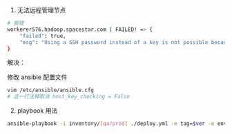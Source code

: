 1. 无法远程管理节点

```bash
# 报错
workerer576.hadoop.spacestar.com | FAILED! => {
    "failed": true,
    "msg": "Using a SSH password instead of a key is not possible because Host Key checking is enabled and sshpass does not support this.  Please add this host's fingerprint to your known_hosts file to manage this host."
}
```

解决：

修改 ansible 配置文件

```bash
vim /etc/ansible/ansible.cfg
# 这一行注释取消 host_key_checking = False
```

2. playbook 用法

```bash
ansible-playbook -i inventory/[qa/prod] ./deploy.yml -e tag=$ver -e env=[qa/pro]
```
